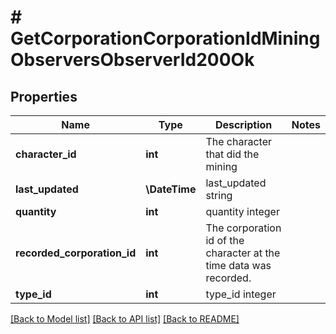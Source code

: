 # # GetCorporationCorporationIdMiningObserversObserverId200Ok

## Properties

Name | Type | Description | Notes
------------ | ------------- | ------------- | -------------
**character_id** | **int** | The character that did the mining |
**last_updated** | **\DateTime** | last_updated string |
**quantity** | **int** | quantity integer |
**recorded_corporation_id** | **int** | The corporation id of the character at the time data was recorded. |
**type_id** | **int** | type_id integer |

[[Back to Model list]](../../README.md#models) [[Back to API list]](../../README.md#endpoints) [[Back to README]](../../README.md)
